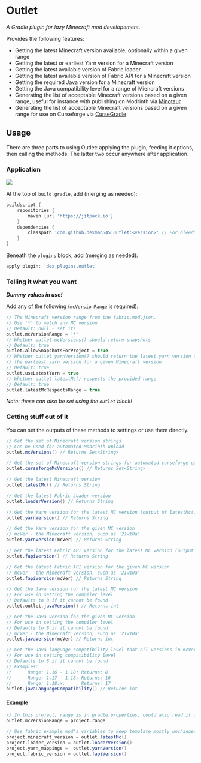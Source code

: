 # Outlet
_A Gradle plugin for lazy Minecraft mod developement._

Provides the following features:
- Getting the latest Minecraft version available, 
  optionally within a given range
- Getting the latest or earliest Yarn version for a Minecraft version
- Getting the latest available version of Fabric loader
- Getting the latest available version of Fabric API for a Minecraft version
- Getting the required Java version for a Minecraft version
- Getting the Java compatibility level for a range of Miencraft versions
- Generating the list of acceptable Minecraft versions based on a given range,
  useful for instance with publishing on Modrinth via [Minotaur](https://fabricmc.net/wiki/tutorial:minotaur)
- Generating the list of acceptable Minecraft versions based on a given range 
  for use on Curseforge via [CurseGradle](https://fabricmc.net/wiki/tutorial:cursegradle)

## Usage
There are three parts to using Outlet: applying the plugin, 
feeding it options, then calling the methods. The latter two occur anywhere 
after application.

### Application
[![](https://jitpack.io/v/dexman545/Outlet.svg)](https://jitpack.io/#dexman545/Outlet)

At the top of `build.gradle`, add (merging as needed):
```groovy
buildscript {
    repositories {
        maven {url 'https://jitpack.io'}
    }
    dependencies {
        classpath 'com.github.dexman545:Outlet:<version>' // For bleeding-edge, use master-SNAPSHOT
    }
}
```
Beneath the `plugins` block, add (merging as needed):
```groovy
apply plugin: 'dex.plugins.outlet'
```

### Telling it what you want
**_Dummy values in use!_**

Add any of the following (`mcVersionRange` is required):
```groovy
// The Minecraft version range from the fabric.mod.json.
// Use '*' to match any MC version
// Default: null - set it!
outlet.mcVersionRange = '*'
// Whether outlet.mcVersions() should return snapshots
// Default: true
outlet.allowSnapshotsForProject = true
// Whether outlet.yarnVersion() should return the latest yarn version or 
// the earliest yarn version for a given Minecraft version
// Default: true
outlet.useLatestYarn = true
// Whether outlet.latestMc() respects the provided range
// Default: true
outlet.latestMcRespectsRange = true
```
_Note: these can also be set using the `outlet` block!_

### Getting stuff out of it
You can set the outputs of these methods to settings or use them directly.

```groovy
// Get the set of Minecraft version strings
// Can be used for automated Modrinth upload
outlet.mcVersions() // Returns Set<String>

// Get the set of Minecraft version strings for automated curseforge upload
outlet.curseforgeMcVersions() // Returns Set<String>

// Get the latest Minecraft version
outlet.latestMc() // Returns String

// Get the latest Fabric Loader version
outlet.loaderVersion() // Returns String

// Get the Yarn version for the latest MC version (output of latestMc())
outlet.yarnVersion() // Returns String

// Get the Yarn version for the given MC version
// mcVer - the Minecraft version, such as '21w10a'
outlet.yarnVersion(mcVer) // Returns String

// Get the latest Fabric API version for the latest MC version (output of latestMc())
outlet.fapiVersion() // Returns String

// Get the latest Fabric API version for the given MC version
// mcVer - the Minecraft version, such as '21w10a'
outlet.fapiVersion(mcVer) // Returns String

// Get the Java version for the latest MC version
// For use in setting the compiler level
// Defaults to 8 if it cannot be found
outlet.outlet.javaVersion() // Returns int

// Get the Java version for the given MC version
// For use in setting the compiler level
// Defaults to 8 if it cannot be found
// mcVer - the Minecraft version, such as '21w10a'
outlet.javaVersion(mcVer) // Returns int

// Get the Java language compatibility level that all versions in mcVersions() can support
// For use in setting compatibility level
// Defaults to 8 if it cannot be found
// Examples:
//      Range: 1.16 - 1.18; Returns: 8
//      Range: 1.17 - 1.18; Returns: 16
//      Range: 1.18.x;      Returns: 17
outlet.javaLanguageCompatibility() // Returns int


```

#### Example
```groovy
// In this project, range is in gradle.properties, could also read it from fabric.mod.json
outlet.mcVersionRange = project.range

// Use fabric example mod's variables to keep template mostly unchanged
project.minecraft_version = outlet.latestMc()
project.loader_version = outlet.loaderVersion()
project.yarn_mappings =  outlet.yarnVersion()
project.fabric_version = outlet.fapiVersion()
```